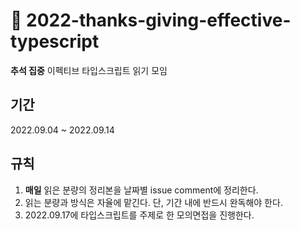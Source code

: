 # 🍂 2022-thanks-giving-effective-typescript
 **추석 집중** 이펙티브 타입스크립트 읽기 모임
 
## 기간
2022.09.04 ~ 2022.09.14

## 규칙
1. **매일** 읽은 분량의 정리본을 날짜별 issue comment에 정리한다.
2. 읽는 분량과 방식은 자율에 맡긴다. 단, 기간 내에 반드시 완독해야 한다.
3. 2022.09.17에 타입스크립트를 주제로 한 모의면접을 진행한다. 
